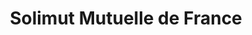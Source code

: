 ---
title: "Solimut Mutuelle de France"
url: /gardanne/solimut-mutuelle-de-france/
shop: charité
---